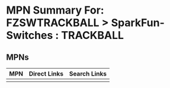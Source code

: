 



# MPN Summary For: FZSWTRACKBALL > SparkFun-Switches : TRACKBALL

## MPNs
  

|MPN|Direct Links|Search Links|
| :--- | :--- | :--- |
||||
